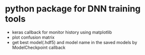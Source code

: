 # python package for DNN training tools

- keras callback for monitor history using matplotlib
- plot confusion matrix
- get best model(.hdf5) and model name in the saved models by ModelCheckpoint callback
